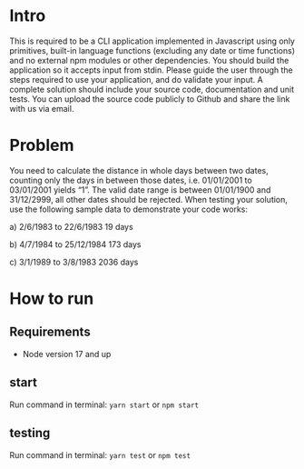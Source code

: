 # Intro

This is required to be a CLI application implemented in Javascript using only primitives,
built-in language functions (excluding any date or time functions) and no external npm
modules or other dependencies. You should build the application so it accepts input
from stdin. Please guide the user through the steps required to use your application,
and do validate your input.
A complete solution should include your source code, documentation and unit tests.
You can upload the source code publicly to Github and share the link with us via
email.

# Problem

You need to calculate the distance in whole days between two dates, counting only
the days in between those dates, i.e. 01/01/2001 to 03/01/2001 yields “1”. The valid
date range is between 01/01/1900 and 31/12/2999, all other dates should be
rejected.
When testing your solution, use the following sample data to demonstrate your code
works:

a) 2/6/1983 to 22/6/1983 19 days

b) 4/7/1984 to 25/12/1984 173 days

c) 3/1/1989 to 3/8/1983 2036 days

# How to run

## Requirements

- Node version 17 and up

## start

Run command in terminal: `yarn start` or `npm start`

## testing

Run command in terminal: `yarn test` or `npm test`
